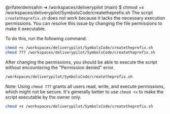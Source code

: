 @rifaterdemsahin ➜ /workspaces/deliverypilot (main) $ chmod +x /workspaces/deliverypilot/SymbolsCode/createtheprefix.sh
The script `createtheprefix.sh` does not work because it lacks the necessary execution permissions. You can resolve this issue by changing the file permissions to make it executable.

To do this, run the following command:

```sh
chmod +x /workspaces/deliverypilot/SymbolsCode/createtheprefix.sh
chmod 777 /workspaces/deliverypilot/SymbolsCode/createtheprefix.sh
```

After changing the permissions, you should be able to execute the script without encountering the "Permission denied" error.

```sh
/workspaces/deliverypilot/SymbolsCode/createtheprefix.sh
```

Note: Using `chmod 777` grants all users read, write, and execute permissions, which might not be secure. It's generally better to use `chmod +x` to make the script executable by the owner only.

```sh
chmod +x /workspaces/deliverypilot/SymbolsCode/createtheprefix.sh
```